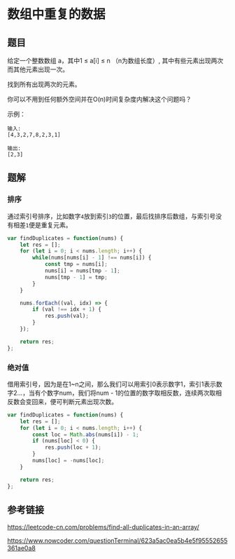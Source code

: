 # 数组中重复的数据

## 题目

给定一个整数数组 a，其中1 ≤ a[i] ≤ n （n为数组长度）, 其中有些元素出现两次而其他元素出现一次。

找到所有出现两次的元素。

你可以不用到任何额外空间并在O(n)时间复杂度内解决这个问题吗？

示例：

```
输入:
[4,3,2,7,8,2,3,1]

输出:
[2,3]
```

## 题解

### 排序

通过索引号排序，比如数字`4`放到索引`3`的位置，最后找排序后数组，与索引号没有相差`1`便是重复元素。

```js
var findDuplicates = function(nums) {
    let res = [];
    for (let i = 0; i < nums.length; i++) {
        while(nums[nums[i] - 1] !== nums[i]) {
            const tmp = nums[i];
            nums[i] = nums[tmp - 1];
            nums[tmp - 1] = tmp;
        }
    }

    nums.forEach((val, idx) => {
        if (val !== idx + 1) {
            res.push(val);
        }
    });

    return res;
};
```



### 绝对值

借用索引号，因为是在1~n之间，那么我们可以用索引0表示数字1，索引1表示数字2...，当有个数字num，我们将num - 1的位置的数字取相反数，连续两次取相反数会变回来，便可判断元素出现次数。

```js
var findDuplicates = function(nums) {
    let res = [];
    for (let i = 0; i < nums.length; i++) {
        const loc = Math.abs(nums[i]) - 1;
        if (nums[loc] < 0) {
            res.push(loc + 1);
        }
        nums[loc] = -nums[loc];
    }

    return res;
};
```



## 参考链接

<https://leetcode-cn.com/problems/find-all-duplicates-in-an-array/>

<https://www.nowcoder.com/questionTerminal/623a5ac0ea5b4e5f95552655361ae0a8>

